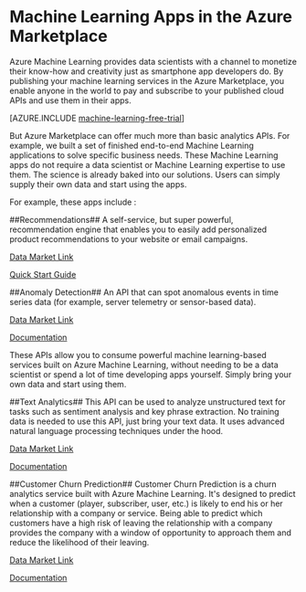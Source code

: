 <properties 
	pageTitle="Machine Learning example apps in the Azure Marketplace | Microsoft Azure" 
	description="Azure Machine Learning Marketplace App examples show how you can publish your machine learning services to the Azure Marketplace for paying subscribers to use in their apps." 
	services="machine-learning" 
	documentationCenter="" 
	authors="LuisCabrer" 
	manager="paulettm" 
	editor="cgronlun"/>

<tags 
	ms.service="machine-learning" 
	ms.workload="data-services" 
	ms.tgt_pltfrm="na" 
	ms.devlang="na" 
	ms.topic="article" 
	ms.date="12/08/2015" 
	ms.author="luisca"/> 

# Machine Learning Apps in the Azure Marketplace

Azure Machine Learning provides data scientists with a channel to monetize their know-how and creativity just as smartphone app developers do. By publishing your machine learning services in the Azure Marketplace, you enable anyone in the world to pay and subscribe to your published cloud APIs and use them in their apps.

[AZURE.INCLUDE [machine-learning-free-trial](../../includes/machine-learning-free-trial.md)] 

But Azure Marketplace can offer much more than basic analytics APIs. For example, we built a set of finished end-to-end Machine Learning applications to solve specific business needs. These Machine Learning apps do not require a data scientist or Machine Learning expertise to use them. The science is already baked into our solutions. Users can simply supply their own data and start using the apps. 

For example, these apps include :

##Recommendations##
 A self-service, but super powerful, recommendation engine that enables you to easily add personalized product recommendations to your website or email campaigns.

[Data Market Link](http://datamarket.azure.com/dataset/amla/recommendations)

[Quick Start Guide](machine-learning-recommendation-api-quick-start-guide.md) 
  

##Anomaly Detection##
An API that can spot anomalous events in time series data (for example, server telemetry or sensor-based data).

[Data Market Link](https://datamarket.azure.com/dataset/aml_labs/anomalydetection)

[Documentation](machine-learning-apps-anomaly-detection.md)

These APIs allow you to consume powerful machine learning-based services built on Azure Machine Learning, without needing to be a data scientist or spend a lot of time developing apps yourself. Simply bring your own data and start using them.

##Text Analytics##
This API can be used to analyze unstructured text for tasks such as sentiment analysis and key phrase extraction. No training data is needed to use this API, just bring your text data. It uses advanced natural language processing techniques under the hood. 

[Data Market Link](https://datamarket.azure.com/dataset/aml_labs/anomalydetection)

[Documentation](machine-learning-apps-text-analytics.md)

 
 ##Customer Churn Prediction##
Customer Churn Prediction is a churn analytics service built with Azure Machine Learning. It's designed to predict when a customer (player, subscriber, user, etc.) is likely to end his or her relationship with a company or service. Being able to predict which customers have a high risk of leaving the relationship with a company provides the company with a window of opportunity to approach them and reduce the likelihood of their leaving. 

[Data Market Link](https://datamarket.azure.com/dataset/amla/customer-churn-prediction)

[Documentation](https://churn.cloudapp.net/documentation)
